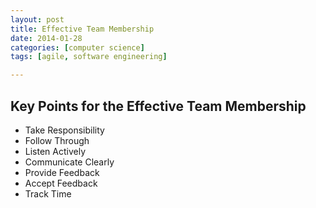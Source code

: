 ```yaml
---
layout: post
title: Effective Team Membership
date: 2014-01-28
categories: [computer science]
tags: [agile, software engineering]

---
```


Key Points for the Effective Team Membership
---

* Take Responsibility
* Follow Through
* Listen Actively
* Communicate Clearly
* Provide Feedback
* Accept Feedback
* Track Time

 
